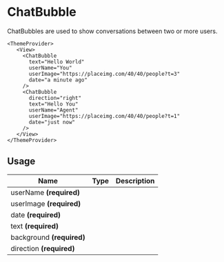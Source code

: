 <!-- 
This is an auto-generated markdown. 
You can change it in "src/ChatBubble/ChatBubble.tsx" and run build:docs to update this file.
-->
# ChatBubble
ChatBubbles are used to show conversations between two or more users.

```example
<ThemeProvider>
   <View>
     <ChatBubble
       text="Hello World"
       userName="You"
       userImage="https://placeimg.com/40/40/people?t=3"
       date="a minute ago"
     />
     <ChatBubble
       direction="right"
       text="Hello You"
       userName="Agent"
       userImage="https://placeimg.com/40/40/people?t=1"
       date="just now"
     />
   </View>
</ThemeProvider>
```
## Usage
| Name        | Type           | Description  |
| ----------- |:--------------:| ------------:|
|userName **(required)**||
|userImage **(required)**||
|date **(required)**||
|text **(required)**||
|background **(required)**||
|direction **(required)**||
